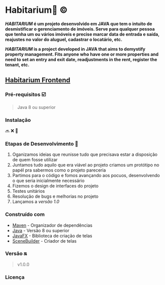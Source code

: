 # Habitarium:house_with_garden: :copyright:

**_HABITARIUM_ é um projeto desenvolvido em JAVA que tem o intuito de desmistificar o gerenciamento de imóveis. Serve para qualquer pessoa que
tenha um ou vários imóveis e precise marcar data de entrada e saída, reajustes no valor do aluguel, cadastrar o locatário, etc.**

**_HABITARIUM_ is a project developed in JAVA that aims to demystify property management. Fits anyone who
have one or more properties and need to set an entry and exit date, readjustments in the rent, register the tenant, etc.**

## [Habitarium Frontend](https://github.com/iaagofelipe/Habitarium-Frontend)

### Pré-requisitos :ballot_box_with_check:
> Java 8 ou superior

### Instalação
:soon: :x: :wrench:

### Etapas de Desenvolvimento :construction_worker: 
1. Oganizamos ideias que reunisse tudo que precisava estar a disposição de quem fosse utilizar
2. Juntamos tudo aquilo que era viável ao projeto criamos um protótipo no papél pra sabermos como o projeto pareceria
3. Partimos para o código e fomos avançando aos pocuos, desenvolvendo o que seria inicialmente necessário
4. Fizemos o design de interfaces do projeto
5. Testes unitários
6. Resolução de bugs e melhorias no projeto
7. Lançamos a _versão 1.0_

### Construído com
- [Maven](https://maven.apache.org/) - Organizador de dependências
- [Java](https://www.oracle.com/technetwork/pt/java/javase/downloads/index.html) - Versão 8 ou superior
- [JavaFX](https://www.oracle.com/java/technologies/javase/javafx-overview.html) - Biblioteca de criação de telas
- [SceneBuilder](https://gluonhq.com/) - Criador de telas

### Versão :on:
> v1.0.0

### Licença 
